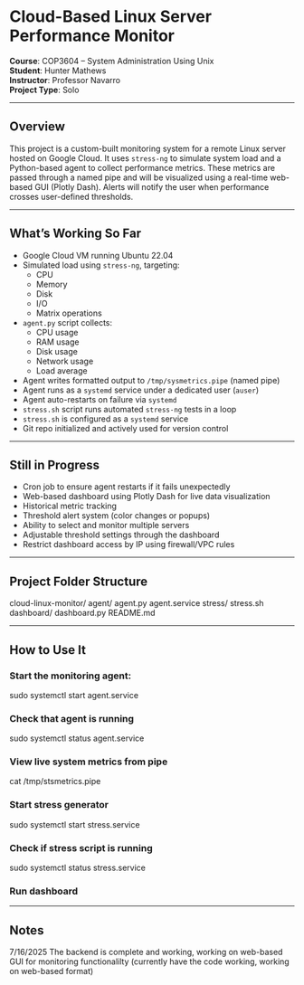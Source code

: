 # Cloud-Based Linux Server Performance Monitor

**Course**: COP3604 – System Administration Using Unix  
**Student**: Hunter Mathews  
**Instructor**: Professor Navarro  
**Project Type**: Solo

---

## Overview

This project is a custom-built monitoring system for a remote Linux server hosted on Google Cloud. It uses `stress-ng` to simulate system load and a Python-based agent to collect performance metrics. These metrics are passed through a named pipe and will be visualized using a real-time web-based GUI (Plotly Dash). Alerts will notify the user when performance crosses user-defined thresholds.

---

## What’s Working So Far

- Google Cloud VM running Ubuntu 22.04
- Simulated load using `stress-ng`, targeting:
  - CPU
  - Memory
  - Disk
  - I/O
  - Matrix operations
- `agent.py` script collects:
  - CPU usage
  - RAM usage
  - Disk usage
  - Network usage
  - Load average
- Agent writes formatted output to `/tmp/sysmetrics.pipe` (named pipe)
- Agent runs as a `systemd` service under a dedicated user (`auser`)
- Agent auto-restarts on failure via `systemd`
- `stress.sh` script runs automated `stress-ng` tests in a loop
- `stress.sh` is configured as a `systemd` service
- Git repo initialized and actively used for version control

---

## Still in Progress

- Cron job to ensure agent restarts if it fails unexpectedly
- Web-based dashboard using Plotly Dash for live data visualization
- Historical metric tracking
- Threshold alert system (color changes or popups)
- Ability to select and monitor multiple servers
- Adjustable threshold settings through the dashboard
- Restrict dashboard access by IP using firewall/VPC rules

---

## Project Folder Structure

cloud-linux-monitor/
  agent/
    agent.py
    agent.service
  stress/
    stress.sh
  dashboard/
    dashboard.py
  README.md
  
---

## How to Use It

### Start the monitoring agent:
sudo systemctl start agent.service

### Check that agent is running
sudo systemctl status agent.service

### View live system metrics from pipe
cat /tmp/stsmetrics.pipe

### Start stress generator 
sudo systemctl start stress.service

### Check if stress script is running
sudo systemctl status stress.service

### Run dashboard


---

## Notes
7/16/2025 
    The backend is complete and working, working on web-based GUI for monitoring functionalilty (currently have the code working, working on web-based format)
